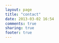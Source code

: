```yaml
---
layout: page
title: "contact"
date: 2013-03-02 16:54
comments: true
sharing: true
footer: true
---
```

